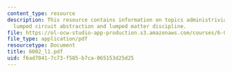 ```yaml
---
content_type: resource
description: This resource contains information on topics administrivia, what is engineering,
  lumped circuit abstraction and lumped matter discipline.
file: https://ol-ocw-studio-app-production.s3.amazonaws.com/courses/6-002-circuits-and-electronics-spring-2007/f6ad70417c73f585b7ca065153d25d25_6002_l1.pdf
file_type: application/pdf
resourcetype: Document
title: 6002_l1.pdf
uid: f6ad7041-7c73-f585-b7ca-065153d25d25
---
```

